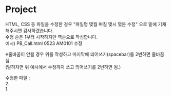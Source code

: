 # Project
 
HTML, CSS 등 파일을 수정한 경우 "파일명 몇월 며칠 몇시 몇분 수정" 으로 밑에 기재해주시면 감사하겠습니다.  
수정 순은 1부터 시작하지만 역순으로 작성합니다.   
예시) PB_Call.html 0523 AM0101 수정

※줄바꿈이 안될 경우 위를 작성하고 마지막에 띄어쓰기(spacebar)를 2번하면 줄바꿈 됨.  
(말하자면 위 예시에서 수정까지 쓰고 띄어쓰기를 2번하면 됨.)

수정한 파일 :  
2.  
1.   
